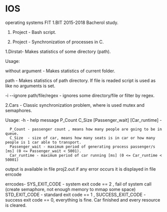 # IOS
operating systems FIT 1.BIT 2015-2018 Bacherol study.

1. Project - Bash script.

2. Project - Synchronization of processes in C.

1.Dirstat- Makes statistics of some directory (path).

Usage:

  without argument - Makes statistics of current folder.
  
  path - Makes statistics of path directory. If file is readed script is used as like no arguments is set.
  
  -i --ignore path/file/regex - ignores some directory/file or filter by regex.
  
2.Cars - Classic synchronization problem, where is used mutex and semaphores.

Usage:
  -h - help message
  P_Count C_Size [Passenger_wait] [Car_runtime] - 
  
      P_Count - passenger count , means how many people are going to be in queue.
      C_Size  - size of car, means how many seats is in car or how many people is 1 car able to transport.
      Passenger_wait - maximum period of generating process passenger/s [ms] (0 <= Passenger_wait < 5001).
      Car_runtime - maximum period of car running [ms] (0 <= Car_runtime < 50001)
                    
  output is available in file proj2.out if any error occurs it is displayed in file errcode
  
  errcodes- SYS_EXIT_CODE - system exit code == 2 , fail of system call (create semaphore, not enough memory to mmap some space)
            STD_EXIT_CODE - standard exit code == 1 , 
            SUCCESS_EXIT_CODE - success exit code == 0, everything is fine. Car finished and every resource is cleared.
